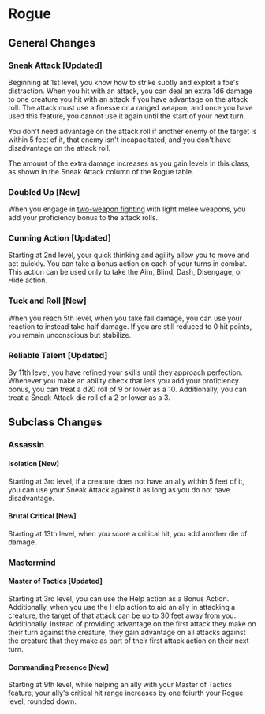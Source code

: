 # Rogue

## General Changes

### Sneak Attack [Updated]

Beginning at 1st level, you know how to strike subtly and exploit a foe's distraction. When you hit with an attack, you can deal an extra 1d6 damage to one creature you hit with an attack if you have advantage on the attack roll. The attack must use a finesse or a ranged weapon, and once you have used this feature, you cannot use it again until the start of your next turn.

You don't need advantage on the attack roll if another enemy of the target is within 5 feet of it, that enemy isn't incapacitated, and you don't have disadvantage on the attack roll.

The amount of the extra damage increases as you gain levels in this class, as shown in the Sneak Attack column of the Rogue table.

### Doubled Up [New]

When you engage in [two-weapon fighting](../../rules/combat/Two-Weapon%20Fighting.md) with light melee weapons, you add your proficiency bonus to the attack rolls.

### Cunning Action [Updated]

Starting at 2nd level, your quick thinking and agility allow you to move and act quickly. You can take a bonus action on each of your turns in combat. This action can be used only to take the Aim, Blind, Dash, Disengage, or Hide action.

### Tuck and Roll [New]

When you reach 5th level, when you take fall damage, you can use your reaction to instead take half damage. If you are still reduced to 0 hit points, you remain unconscious but stabilize.

### Reliable Talent [Updated]

By 11th level, you have refined your skills until they approach perfection.  Whenever you make an ability check that lets you add your proficiency bonus, you can treat a d20 roll of 9 or lower as a 10.  Additionally, you can treat a Sneak Attack die roll of a 2 or lower as a 3.

## Subclass Changes

### Assassin

#### Isolation [New]

Starting at 3rd level, if a creature does not have an ally within 5 feet of it, you can use your Sneak Attack against it as long as you do not have disadvantage.

#### Brutal Critical [New]

Starting at 13th level, when you score a critical hit, you add another die of damage.

### Mastermind

#### Master of Tactics [Updated]

Starting at 3rd level, you can use the Help action as a Bonus Action.  Additionally, when you use the Help action to aid an ally in attacking a creature, the target of that attack can be up to 30 feet away from you.  Additionally, instead of providing advantage on the first attack they make on their turn against the creature, they gain advantage on all attacks against the creature that they make as part of their first attack action on their next turn.

#### Commanding Presence [New]

Starting at 9th level, while helping an ally with your Master of Tactics feature, your ally's critical hit range increases by one foiurth your Rogue level, rounded down.
